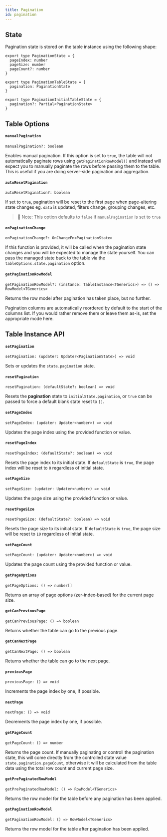 ```yaml
---
title: Pagination
id: pagination
---
```


## State

Pagination state is stored on the table instance using the following shape:

```tsx
export type PaginationState = {
  pageIndex: number
  pageSize: number
  pageCount?: number
}

export type PaginationTableState = {
  pagination: PaginationState
}

export type PaginationInitialTableState = {
  pagination?: Partial<PaginationState>
}
```

## Table Options

#### `manualPagination`

```tsx
manualPagination?: boolean
```

Enables manual pagination. If this option is set to `true`, the table will not automatically paginate rows using `getPaginationRowModel()` and instead will expect you to manually paginate the rows before passing them to the table. This is useful if you are doing server-side pagination and aggregation.

#### `autoResetPagination`

```tsx
autoResetPagination?: boolean
```

If set to `true`, pagination will be reset to the first page when page-altering state changes eg. `data` is updated, filters change, grouping changes, etc.

> 🧠 Note: This option defaults to `false` if `manualPagination` is set to `true`

#### `onPaginationChange`

```tsx
onPaginationChange?: OnChangeFn<PaginationState>
```

If this function is provided, it will be called when the pagination state changes and you will be expected to manage the state yourself. You can pass the managed state back to the table via the `tableOptions.state.pagination` option.

#### `getPaginationRowModel`

```tsx
getPaginationRowModel?: (instance: TableInstance<TGenerics>) => () => RowModel<TGenerics>
```

Returns the row model after pagination has taken place, but no further.

Pagination columns are automatically reordered by default to the start of the columns list. If you would rather remove them or leave them as-is, set the appropriate mode here.

## Table Instance API

#### `setPagination`

```tsx
setPagination: (updater: Updater<PaginationState>) => void
```

Sets or updates the `state.pagination` state.

#### `resetPagination`

```tsx
resetPagination: (defaultState?: boolean) => void
```

Resets the **pagination** state to `initialState.pagination`, or `true` can be passed to force a default blank state reset to `[]`.

#### `setPageIndex`

```tsx
setPageIndex: (updater: Updater<number>) => void
```

Updates the page index using the provided function or value.

#### `resetPageIndex`

```tsx
resetPageIndex: (defaultState?: boolean) => void
```

Resets the page index to its initial state. If `defaultState` is `true`, the page index will be reset to `0` regardless of initial state.

#### `setPageSize`

```tsx
setPageSize: (updater: Updater<number>) => void
```

Updates the page size using the provided function or value.

#### `resetPageSize`

```tsx
resetPageSize: (defaultState?: boolean) => void
```

Resets the page size to its initial state. If `defaultState` is `true`, the page size will be reset to `10` regardless of initial state.

#### `setPageCount`

```tsx
setPageCount: (updater: Updater<number>) => void
```

Updates the page count using the provided function or value.

#### `getPageOptions`

```tsx
getPageOptions: () => number[]
```

Returns an array of page options (zer-index-based) for the current page size.

#### `getCanPreviousPage`

```tsx
getCanPreviousPage: () => boolean
```

Returns whether the table can go to the previous page.

#### `getCanNextPage`

```tsx
getCanNextPage: () => boolean
```

Returns whether the table can go to the next page.

#### `previousPage`

```tsx
previousPage: () => void
```

Increments the page index by one, if possible.

#### `nextPage`

```tsx
nextPage: () => void
```

Decrements the page index by one, if possible.

#### `getPageCount`

```tsx
getPageCount: () => number
```

Returns the page count. If manually paginating or controll the pagination state, this will come directly from the controlled state value `state.pagination.pageCount`, otherwise it will be calculated from the table data using the total row count and current page size.

#### `getPrePaginatedRowModel`

```tsx
getPrePaginatedRowModel: () => RowModel<TGenerics>
```

Returns the row model for the table before any pagination has been applied.

#### `getPaginationRowModel`

```tsx
getPaginationRowModel: () => RowModel<TGenerics>
```

Returns the row model for the table after pagination has been applied.
